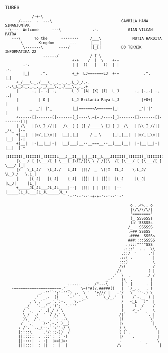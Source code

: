 TUBES

                /-+-\
          /-----  -  ---\                               GAVRILA HANA SIMANJUNTAK
    --\---  Welcome      ---\              .-.             GIAN VILCAN PATRA
       ---\      To the      --------     /___\              MUTIA HARDITA
           \       Kingdom       ---      |___|
            \-------\       ----/         |]_[|         D3 TEKNIK INFORMATIKA 22
                     ------/              / I \
                                  +-+    /  |  \    +-+
            .-.                   | |  ()   |   ()  | |                   .-.
            |_|     .^.           +_+  LJ=======LJ  +-+           .^.     |_|
         +_/___\._./___\_._._._._.L_J_/.-.     .-.\_L_J._._._._._/___\._./___\._._.+
         |      ., |- -| .,       L_J  |A| [X] |I|  L_J       ., |-,-| .,        .,|
         |         | O |          L_J Britania Raya L_J          |+O+|             |
         |     _  _'| |'_         |_|=======A=======|_|         _'|'|'             |
         +------[]-------[]-------[_]----\.=I=./----[_]-------[]-------[]--------[]|
         |_/\_  ||\\_I_//||  _/\_ [_] []_/_____\_[] [_] _/\_  ||\\_I_//||  _/\_  |-+
         +|__|  ||=/_|_\=||  |__|_|_|     / _ \     |_|_|__|  ||=/_|_\=||  |__|  |-|
         +|__|  |-|__|__|-|  |__[___]__--__===__--__[___]__|  |-|__|__|-|  |__|  |-+
         |IIIIII[_]IIIII[_]IIIIIL___J__II__|_|__II__L___JIIIII[_]IIIII[_]IIIIIIII[_|
         |\___/ [_]\___/[_] \___[_]\II/[]\_\_/_/[]\  /[_]\___/ [_]\___/[_] \___/ [_|
         |/   \_L_J/   \L_J./   L_JI  |[]/  _  \[]I  IL_J    \.L_J/   \L_J./   \.L_|
         |     |L_J|   |L_J|    L_J|  |[]| | | |[]|  |L_J     |L_J|   |L_J|     |L_|
         +_____JL_JL___JL_JL____|--|  |[]| | | |[]|  |--|_____JL_JL___JL_JL_____JL_+
                                '-''--'--'-+-+-'--'--''-'

                                                            o .,<>., o
                                                            |\/\/\/\/|
                                                            '========'
                                                            (_ SSSSSSs
                                                            )a'`SSSSSs
                                                           /_   SSSSSS
                                                           .=## SSSSS
                                                           .####  SSSSs
                                                           ###::::SSSSS
                                                          .;:::""""SSS
                                                         .:;:'  . .  \\
                                                        .::/  '     .'|
                                                       .::( .         |
                                                       :::)           \
                                                       /\(            /
                                                      /)            ( |
                                                    .'  \  .       ./ /
                                                 _-'    |\  .        |
                               _..--..   .  /"---\      | ` |      . |
       -=====================,' _     \=(*#(7.#####()   |  `/_..   , (
                   _.-''``';'-''-) ,.  \ '  '+/// |   .'/   \  ``-.) \
                 ,'  _.-  ((    `-'  `._\    `` \_/_.'  )    /`-._  ) |
               ,'\ ,'  _.'.`:-.    \.-'                 /   <_L   )"  |
             _/   `._,' ,')`;  `-'`'                    |     L  /    /
            / `.   ,' ,|_/ / \                          (    <_-'     \
            \ / `./  '  / /,' \                        /|`         `. |
            )\   /`._   ,'`._.-\                       |)            \'
           /  `.'    )-'.-,' )__)                      |\            `|
          : /`. `.._(--.`':`':/ \                      ) \             \
          |::::\     ,'/::;-))  /                      ( )`.            |
          ||:::::  . .::':  :`-(                       |/    .          |
          ||::::|  . :|  |==[]=:                       .        -       \
          |||:::|  : ||  :  |  |                      /\           `     |
